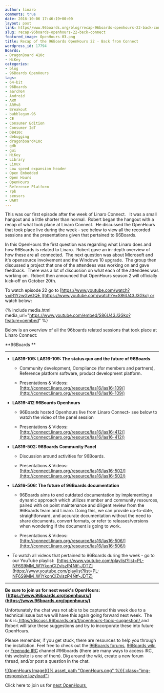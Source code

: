 ```yaml
---
author: linaro
comments: true
date: 2016-10-06 17:46:19+00:00
layout: post
link: https//www.96boards.org/blog/recap-96boards-openhours-22-back-connect/
slug: recap-96boards-openhours-22-back-connect
featured_image: OpenHours-03.png
title: Recap of the 96Boards OpenHours 22 - Back from Connect
wordpress_id: 17794
Boards:
- DragonBoard 410c
- HiKey
categories:
- blog
- 96Boards OpenHours
tags:
- 64-bit
- 96Boards
- aarch64
- Android
- ARM
- ARMv8
- Breakout
- bubblegum-96
- CE
- Consumer Edition
- Consumer IoT
- DB410c
- debugging
- dragonboard410c
- gdb
- gui
- HiKey
- Library
- Linux
- Low speed expansion header
- Open Embedded
- Open Hours
- OpenHours
- Reference Platform
- rpb
- sensors
- UART
---
```


This was our first episode after the week of Linaro Connect.   It was a small hangout and a little shorter than normal.  Robert began the hangout with a recap of what took place at Linaro Connect.  He discussed the OpenHours that took place live during the week - see below to view all the recorded sessions and the presentations given that pertained to 96Boards.

In this OpenHours the first question was regarding what Linaro does and how 96Boards is related to Linaro.  Robert gave an in-depth overview of how these are all connected.  The next question was about Microsoft and it's opensource involvement and the Windows 10 upgrade.  The group then discussed a project that one of the attendees was working on and gave feedback.  There was a lot of discussion on what each of the attendees was working on.  Robert then announced that OpenHours season 2 will officially kick-off on October 20th.

To watch episode 22 go to [https://www.youtube.com/watch?v=iR1YzwGwGQE ](https://www.youtube.com/watch?v=S86U43J3Gko) or watch below:

{% include media.html media_url="https://www.youtube.com/embed/S86U43J3Gko?feature=oembed" %}

Below is an overview of all the 96boards related sessions that took place at Linaro Connect:

**96Boards **



* * *

  * **LAS16-109: LAS16-109: The status quo and the future of 96Boards**


    * Community development, Compliance (for members and partners), Reference platform software, product development platform.


    * Presentations & Videos: [http://connect.linaro.org/resource/las16/las16-109/](http://connect.linaro.org/resource/las16/las16-109/)





  * **LAS16-412 96Boards Openhours**


    * 96Boards hosted Openhours live from Linaro Connect- see below to watch the video of the panel session


    * Presentations & Videos: [http://connect.linaro.org/resource/las16/las16-412/](http://connect.linaro.org/resource/las16/las16-412/)





  * **LAS16-502: 96Boards Community Panel**


    * Discussion around activities for 96Boards.


    * Presentations & Videos: [http://connect.linaro.org/resource/las16/las16-502/](http://connect.linaro.org/resource/las16/las16-502/)





  * **LAS16-506: The future of 96Boards documentation**


    * 96Boards aims to end outdated documentation by implementing a dynamic approach which utilizes member and community resources, paired with on point maintenance and diligent review from the 96Boards team and Linaro. Doing this, we can provide up-to-date, straightforward, and accurate documentation without the need to share documents, convert formats, or refer to releases/versions when wondering if the document is going to work.


    * Presentations & Videos: [http://connect.linaro.org/resource/las16/las16-506/](http://connect.linaro.org/resource/las16/las16-506/)





  * To watch all videos that pertained to 96Boards during the week - go to our YouTube playlist:  [https://www.youtube.com/playlist?list=PL-NF6S9MM_W1YkonCIZvlszP4Ntf-JDTZ](https://www.youtube.com/playlist?list=PL-NF6S9MM_W1YkonCIZvlszP4Ntf-JDTZ)





* * *



**Be sure to join us for next week's OpenHours:  [https://www.96boards.org/openhours/](https://www.96boards.org/openhours/)**

Unfortunately the chat was not able to be captured this week due to a technical issue but we will have this again going forward next week.  The link is:[ https//discuss.96boards.org/t/openhours-topic-suggestion/ ](https//discuss.96boards.org/t/openhours-topic-suggestion/)and Robert will take these suggestions and try to incorporate these into future OpenHours.

Please remember, if you get stuck, there are resources to help you through the installation. Feel free to check out the [96Boards forums](https//discuss.96boards.org/), [96Boards wiki](https://github.com/96boards/documentation/wiki), or [Freenode IRC](http://webchat.freenode.net/?channels=%2396boards) channel #96boards (there are many ways to access IRC, this website is one of them). Dig around the wiki, create a new forum thread, and/or post a question in the chat.











[![OpenHours Image]({% asset_path "OpenHours.png" %}){:class="img-responsive lazyload"}](https//www.96boards.org/openhours/)



Click here to join us for [next OpenHours ](https//www.96boards.org/openhours/)
